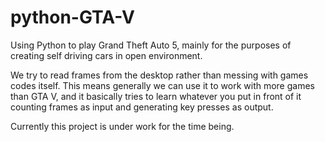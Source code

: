 # python-GTA-V
Using Python to play Grand Theft Auto 5, mainly for the purposes of creating self driving cars in open environment.

We try to read frames from the desktop rather than messing with games codes itself. This means generally we can use it to work with more games than GTA V, and it basically tries to learn whatever you put in front of it counting frames as input and generating key presses as output.

Currently this project is under work for the time being.
